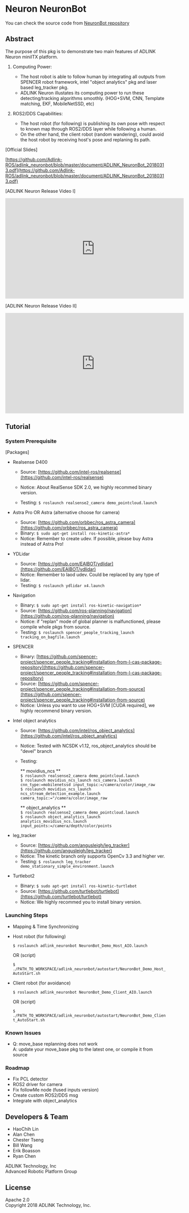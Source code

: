 # Neuron NeuronBot

You can check the source code from [NeuronBot repository](https://github.com/Adlink-ROS/adlink_neuronbot)

## Abstract  
The purpose of this pkg is to demonstrate two main features of ADLINK Neuron miniITX platform.   

1. Computing Power:   

    * The host robot is able to follow human by integrating all outputs from SPENCER robot framework, intel "object analytics" pkg and laser based leg_tracker pkg.
    * ADLINK Neuron illustates its computing power to run these detecting/tracking algorithms smoothly. (HOG+SVM, CNN, Template matching, EKF, MobileNetSSD, etc)  

2. ROS2/DDS Capabilities:  

    * The host robot (for following) is publishing its own pose with respect to known map through ROS2/DDS layer while following a human.
    * On the other hand, the client robot (random wandering), could avoid the host robot by receiving host's pose and replaning its path.   

[Official Slides]

[https://github.com/Adlink-ROS/adlink_neuronbot/blob/master/document/ADLINK_NeuronBot_20180313.pdf](https://github.com/Adlink-ROS/adlink_neuronbot/blob/master/document/ADLINK_NeuronBot_20180313.pdf)

[ADLINK Neuron Release Video I]

<iframe width="560" height="315" src="https://www.youtube.com/embed/RC6XvTvTs9Y" frameborder="0" allow="autoplay; encrypted-media" allowfullscreen></iframe>

[ADLINK Neuron Release Video II]

<iframe width="560" height="315" src="https://www.youtube.com/embed/qA4_Hmnd_tM" frameborder="0" allow="autoplay; encrypted-media" allowfullscreen></iframe>

## Tutorial
### System Prerequisite
[Packages]  

* Realsense D400  

    * Source: [https://github.com/intel-ros/realsense](https://github.com/intel-ros/realsense) 

    * Notice: About RealSense SDK 2.0, we highly recommed binary version.  
    * Testing: `$ roslaunch realsense2_camera demo_pointcloud.launch`  

* Astra Pro OR Astra (alternative choose for camera)   

    * Source: [https://github.com/orbbec/ros_astra_camera](https://github.com/orbbec/ros_astra_camera)  
    * Binary: `$ sudo apt-get install ros-kinetic-astra*`  
    * Notice: Remember to create udev. If possible, please buy Astra instead of Astra Pro!  

* YDLidar   

    * Source: [https://github.com/EAIBOT/ydlidar](https://github.com/EAIBOT/ydlidar)  
    * Notice: Remember to laod udev. Could be replaced by any type of lidar.  
    * Testing: `$ roslaunch ydlidar x4.launch` 

* Navigation  

    * Binary: `$ sudo apt-get install ros-kinetic-navigation*`  
    * Source: [https://github.com/ros-planning/navigation](https://github.com/ros-planning/navigation)  
    * Notice: if "replan" mode of global planner is malfunctioned, please compile whole pkgs from source.  
    * Testing: `$ roslaunch spencer_people_tracking_launch tracking_on_bagfile.launch`  

* SPENCER  

    * Binary: [https://github.com/spencer-project/spencer_people_tracking#installation-from-l-cas-package-repository](https://github.com/spencer-project/spencer_people_tracking#installation-from-l-cas-package-repository)  
    * Source: [https://github.com/spencer-project/spencer_people_tracking#installation-from-source](https://github.com/spencer-project/spencer_people_tracking#installation-from-source)  
    * Notice: Unless you want to use HOG+SVM [CUDA required], we highly recommend binary version.  

* Intel object analytics  

    * Source: [https://github.com/intel/ros_object_analytics](https://github.com/intel/ros_object_analytics)  
    * Notice: Tested with NCSDK v1.12, ros_object_analytics should be "devel" branch  
    * Testing:   

        ** movidius_ncs **  
           `$ roslaunch realsense2_camera demo_pointcloud.launch`  
           `$ roslaunch movidius_ncs_launch ncs_camera.launch cnn_type:=mobilenetssd input_topic:=/camera/color/image_raw`    
           `$ roslaunch movidius_ncs_launch ncs_stream_detection_example.launch camera_topic:="/camera/color/image_raw`

        ** object_analytics **  
           `$ roslaunch realsense2_camera demo_pointcloud.launch`  
           `$ roslaunch object_analytics_launch analytics_movidius_ncs.launch input_points:=/camera/depth/color/points`  

* leg_tracker  

    * Source: [https://github.com/angusleigh/leg_tracker](https://github.com/angusleigh/leg_tracker)  
    * Notice: The kinetic branch only supports OpenCv 3.3 and higher ver.  
    * Testing: `$ roslaunch leg_tracker demo_stationary_simple_environment.launch`  

* Turtlebot2  

    * Binary: `$ sudo apt-get install ros-kinetic-turtlebot`  
    * Source: [https://github.com/turtlebot/turtlebot](https://github.com/turtlebot/turtlebot) 
    * Notice: We highly recommed you to install binary version.  

### Launching Steps
* Mapping & Time Synchronizing  
* Host robot (for following)  

    `$ roslaunch adlink_neuronbot NeuronBot_Demo_Host_AIO.launch`

    OR (script)  

    `$ ./PATH_TO_WORKSPACE/adlink_neuronbot/autostart/NeuronBot_Demo_Host_AutoStart.sh`  

* Client robot (for avoidance)  

    `$ roslaunch adlink_neuronbot NeuronBot_Demo_Client_AIO.launch` 

    OR (script)  

    `$ ./PATH_TO_WORKSPACE/adlink_neuronbot/autostart/NeuronBot_Demo_Client_AutoStart.sh`  

### Known Issues
* Q: move_base replanning does not work  
  A: update your move_base pkg to the latest one, or compile it from source  

### Roadmap
* Fix PCL detector  
* ROS2 driver for camera  
* Fix followMe node (fused inputs version)  
* Create custom ROS2/DDS msg  
* Integrate with object_analytics  

## Developers & Team
* HaoChih Lin  
* Alan Chen  
* Chester Tseng  
* Bill Wang  
* Erik Boasson  
* Ryan Chen  
  
ADLINK Technology, Inc  
Advanced Robotic Platform Group  

## License
Apache 2.0  
Copyright 2018 ADLINK Technology, Inc.  

